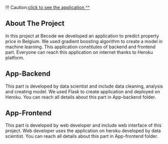 !!! Caution:[click to see the application ^^](https://mremreozan.github.io/Data-Scientist-Projects/Predicting%20Price%20Application%20for%20Properties%20in%20Belgium/app-frontend/) 

## About The Project

In this project at Becode we developed an application to predict property price in Belgium. We used gradient boosting algorithm to create a model in machine learning. This application constitutes of backend and frontend part. Everyone can reach this application on internet thanks to Heroku platform.

## App-Backend

This part is developed by data scientist and include data cleaning, analysis and creating model. We used Flask to create application and deployed on Heroku. You can reach all details about this part in App-backend folder.


## App-Frontend

This part is developed by web developer and include web interface of this project. Web developer uses the application on heroku developed by data scientist. You can reach all details about this part in App-frontend folder.